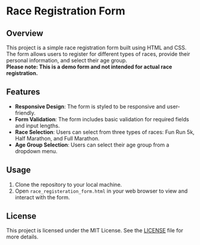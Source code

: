 # Race Registration Form
## Overview

This project is a simple race registration form built using HTML and CSS. The form allows users to register for different types of races, provide their personal information, and select their age group. \
**Please note: This is a demo form and not intended for actual race registration.**

## Features

- **Responsive Design**: The form is styled to be responsive and user-friendly.
- **Form Validation**: The form includes basic validation for required fields and input lengths.
- **Race Selection**: Users can select from three types of races: Fun Run 5k, Half Marathon, and Full Marathon.
- **Age Group Selection**: Users can select their age group from a dropdown menu.

## Usage

1. Clone the repository to your local machine.
2. Open `race_registeration_form.html` in your web browser to view and interact with the form.

## License

This project is licensed under the MIT License. See the [LICENSE](LICENSE) file for more details.